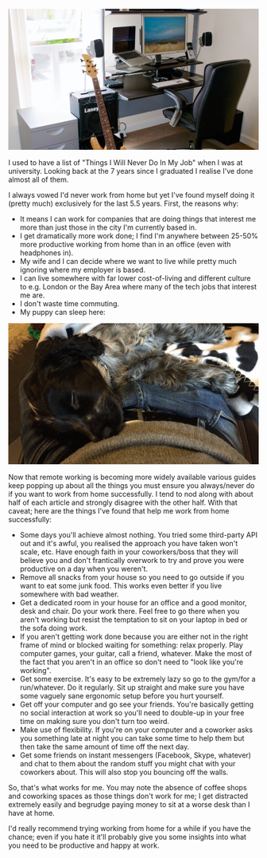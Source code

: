 ---
---
![Home office with guitar](/images/a/home_office.jpg)

I used to have a list of "Things I Will Never Do In My Job" when I was at university. Looking back at the 7 years since I graduated I realise I've done almost all of them.

I always vowed I'd never work from home but yet I've found myself doing it (pretty much) exclusively for the last 5.5 years. First, the reasons why:

- It means I can work for companies that are doing things that interest me more than just those in the city I'm currently based in.
- I get dramatically more work done; I find I'm anywhere between 25-50% more productive working from home than in an office (even with headphones in).
- My wife and I can decide where we want to live while pretty much ignoring where my employer is based.
- I can live somewhere with far lower cost-of-living and different culture to e.g. London or the Bay Area where many of the tech jobs that interest me are.
- I don't waste time commuting.
- My puppy can sleep here:

![Puppy sleeping on my lap](/images/a/puppy.jpg)

Now that remote working is becoming more widely available various guides keep popping up about all the things you must ensure you always/never do if you want to work from home successfully. I tend to nod along with about half of each article and strongly disagree with the other half. With that caveat; here are the things I've found that help me work from home successfully:

- Some days you'll achieve almost nothing. You tried some third-party API out and it's awful, you realised the approach you have taken won't scale, etc. Have enough faith in your coworkers/boss that they will believe you and don't frantically overwork to try and prove you were productive on a day when you weren't.
- Remove all snacks from your house so you need to go outside if you want to eat some junk food. This works even better if you live somewhere with bad weather.
- Get a dedicated room in your house for an office and a good monitor, desk and chair. Do your work there. Feel free to go there when you aren't working but resist the temptation to sit on your laptop in bed or the sofa doing work.
- If you aren't getting work done because you are either not in the right frame of mind or blocked waiting for something: relax properly. Play computer games, your guitar, call a friend, whatever. Make the most of the fact that you aren't in an office so don't need to "look like you're working".
- Get some exercise. It's easy to be extremely lazy so go to the gym/for a run/whatever. Do it regularly. Sit up straight and make sure you have some vaguely sane ergonomic setup before you hurt yourself.
- Get off your computer and go see your friends. You're basically getting no social interaction at work so you'll need to double-up in your free time on making sure you don't turn too weird.
- Make use of flexibility. If you're on your computer and a coworker asks you something late at night you can take some time to help them but then take the same amount of time off the next day.
- Get some friends on instant messengers (Facebook, Skype, whatever) and chat to them about the random stuff you might chat with your coworkers about. This will also stop you bouncing off the walls.

So, that's what works for me. You may note the absence of coffee shops and coworking spaces as those things don't work for me; I get distracted extremely easily and begrudge paying money to sit at a worse desk than I have at home.

I'd really recommend trying working from home for a while if you have the chance; even if you hate it it'll probably give you some insights into what you need to be productive and happy at work.
